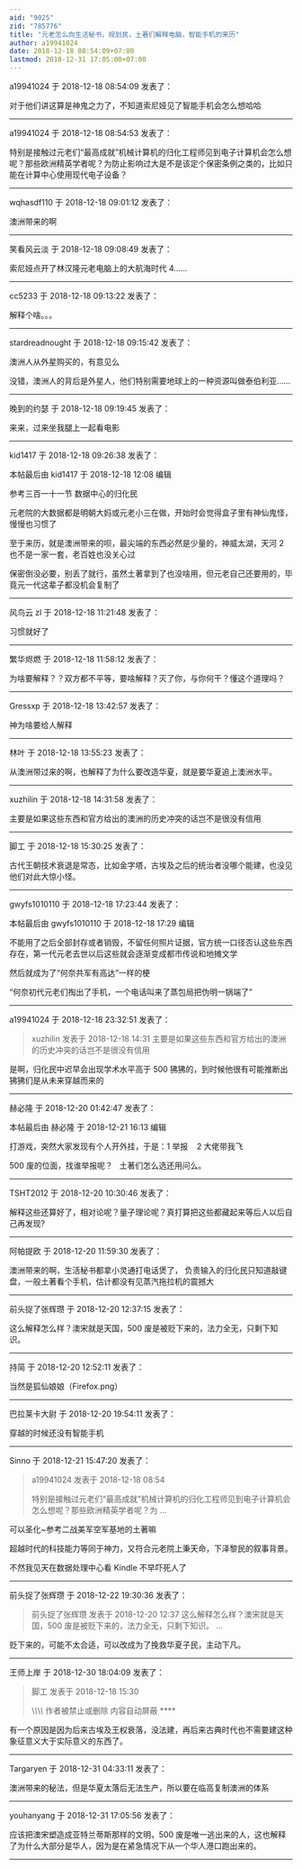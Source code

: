 ```yaml
---
aid: "9025"
zid: "785776"
title: "元老怎么向生活秘书，规划民，土著们解释电脑，智能手机的来历"
author: a19941024
date: 2018-12-18 08:54:09+07:00
lastmod: 2018-12-31 17:05:00+07:00
---
```


a19941024 于 2018-12-18 08:54:09 发表了：

对于他们讲这算是神鬼之力了，不知道索尼娅见了智能手机会怎么想哈哈

---

a19941024 于 2018-12-18 08:54:53 发表了：

特别是接触过元老们“最高成就”机械计算机的归化工程师见到电子计算机会怎么想呢？那些欧洲精英学者呢？为防止影响过大是不是该定个保密条例之类的，比如只能在计算中心使用现代电子设备？

---

wqhasdf110 于 2018-12-18 09:01:12 发表了：

澳洲带来的啊

---

笑看风云淡 于 2018-12-18 09:08:49 发表了：

索尼娅点开了林汉隆元老电脑上的大航海时代 4……

---

cc5233 于 2018-12-18 09:13:22 发表了：

解释个啥。。。

---

stardreadnought 于 2018-12-18 09:15:42 发表了：

澳洲人从外星购买的，有意见么

没错，澳洲人的背后是外星人，他们特别需要地球上的一种资源叫做泰伯利亚……

---

晚到的约瑟 于 2018-12-18 09:19:45 发表了：

来来，过来坐我腿上一起看电影

---

kid1417 于 2018-12-18 09:26:38 发表了：

本帖最后由 kid1417 于 2018-12-18 12:08 编辑

参考三百一十一节 数据中心的归化民

元老院的大数据都是明朝大妈或元老小三在做，开始时会觉得盒子里有神仙鬼怪，慢慢也习惯了

至于来历，就是澳洲带来的呗，最尖端的东西必然是少量的，神威太湖，天河 2 也不是一家一套，老百姓也没关心过

保密倒没必要，别丢了就行，虽然土著拿到了也没啥用，但元老自己还要用的，毕竟元一代这辈子都没机会复制了

---

风鸟云 zl 于 2018-12-18 11:21:48 发表了：

习惯就好了

---

繁华烬燃 于 2018-12-18 11:58:12 发表了：

为啥要解释？？双方都不平等，要啥解释？灭了你，与你何干？懂这个道理吗？

---

Gressxp 于 2018-12-18 13:42:57 发表了：

神为啥要给人解释

---

林叶 于 2018-12-18 13:55:23 发表了：

从澳洲带过来的啊，也解释了为什么要改造华夏，就是要华夏追上澳洲水平。

---

xuzhilin 于 2018-12-18 14:31:58 发表了：

主要是如果这些东西和官方给出的澳洲的历史冲突的话岂不是很没有信用

---

脚工 于 2018-12-18 15:30:25 发表了：

古代王朝技术衰退是常态，比如金字塔，古埃及之后的统治者没哪个能建，也没见他们对此大惊小怪。

---

gwyfs1010110 于 2018-12-18 17:23:44 发表了：

本帖最后由 gwyfs1010110 于 2018-12-18 17:29 编辑

不能用了之后全部封存或者销毁，不留任何照片证据，官方统一口径否认这些东西存在，第一代元老去世以后这些就会逐渐变成都市传说和地摊文学

然后就成为了“何奈共军有高达”一样的梗

“何奈初代元老们掏出了手机，一个电话叫来了蒸包局把伪明一锅端了”

---

a19941024 于 2018-12-18 23:32:51 发表了：

> xuzhilin 发表于 2018-12-18 14:31 主要是如果这些东西和官方给出的澳洲的历史冲突的话岂不是很没有信用

是啊，归化民中迟早会出现学术水平高于 500 狒狒的，到时候他很有可能推断出狒狒们是从未来穿越而来的

---

赫必隆 于 2018-12-20 01:42:47 发表了：

本帖最后由 赫必隆 于 2018-12-21 16:13 编辑

打游戏，突然大家发现有个人开外挂，于是：1 举报    2 大佬带我飞

500 废的位面，找谁举报呢？   土著们怎么选还用问么。

---

TSHT2012 于 2018-12-20 10:30:46 发表了：

解释这些还算好了，相对论呢？量子理论呢？真打算把这些都藏起来等后人以后自己再发现?

---

阿帕提欧 于 2018-12-20 11:59:30 发表了：

澳洲带来的啊，生活秘书都拿小灵通打电话煲了， 负责输入的归化民只知道敲键盘，一般土著看个手机，估计都没有见蒸汽拖拉机的震撼大

---

前头捉了张辉瓒 于 2018-12-20 12:37:15 发表了：

这么解释怎么样？澳宋就是天国，500 废是被贬下来的，法力全无，只剩下知识。

---

持简 于 2018-12-20 12:52:11 发表了：

当然是狐仙娘娘（Firefox.png）

---

巴拉莱卡大尉 于 2018-12-20 19:54:11 发表了：

穿越的时候还没有智能手机

---

Sinno 于 2018-12-21 15:47:20 发表了：

> a19941024 发表于 2018-12-18 08:54
>
> 特别是接触过元老们“最高成就”机械计算机的归化工程师见到电子计算机会怎么想呢？那些欧洲精英学者呢？为 ...

可以圣化~参考二战美军空军基地的土著嘛

超越时代的科技能力等同于神力，又符合元老院上秉天命，下泽黎民的叙事背景。

不然我见天在数据处理中心看 Kindle 不早吓死人了

---

前头捉了张辉瓒 于 2018-12-22 19:30:36 发表了：

> 前头捉了张辉瓒 发表于 2018-12-20 12:37 这么解释怎么样？澳宋就是天国，500 废是被贬下来的，法力全无，只剩下知识。 ...

贬下来的，可能不太合适，可以改成为了挽救华夏子民，主动下凡。

---

王师上岸 于 2018-12-30 18:04:09 发表了：

> 脚工 发表于 2018-12-18 15:30
>
> \\_\\_\\_\\_ 作者被禁止或删除 内容自动屏蔽 \*\*\*\*

有一个原因是因为后来古埃及王权衰落，没法建，再后来古典时代也不需要建这种象征意义大于实际意义的东西了。

---

Targaryen 于 2018-12-31 04:33:11 发表了：

澳洲带来的秘法，但是华夏太落后无法生产，所以要在临高复制澳洲的体系

---

youhanyang 于 2018-12-31 17:05:56 发表了：

应该把澳宋塑造成亚特兰蒂斯那样的文明，500 废是唯一逃出来的人，这也解释了为什么大部分是华人，因为是在紧急情况下从一个华人港口跑出来的。

---
